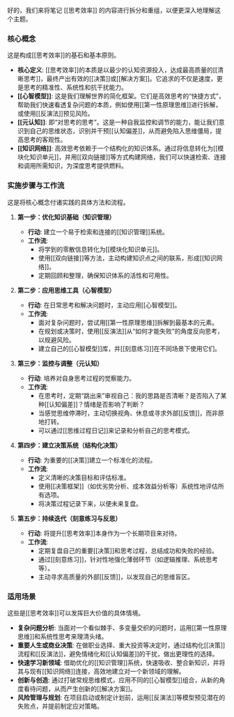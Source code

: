 好的，我们来将笔记 [[思考效率]] 的内容进行拆分和重组，以便更深入地理解这个主题。

### 核心概念

这是构成[[思考效率]]的基石和基本原则。

*   **核心定义**: [[思考效率]]的本质是以最少的认知资源投入，达成最高质量的[[清晰思考]]，最终产出有效的[[决策]]或[[解决方案]]。它追求的不仅是速度，更是思考的精准性、系统性和抗干扰能力。
*   **[[心智模型]]**: 这是我们理解世界的简化框架。它们是高效思考的“快捷方式”，帮助我们快速看透复杂问题的本质，例如使用[[第一性原理思维]]进行拆解，或使用[[反演法]]预见风险。
*   **[[元认知]]**: 即“对思考的思考”。这是一种自我监控和调节的能力，能让我们意识到自己的思维状态，识别并干预[[认知偏差]]，从而避免陷入思维僵局，提高思考的客观性。
*   **[[知识网络]]**: 高效思考依赖于一个结构化的知识体系。通过将信息转化为[[模块化知识单元]]，并用[[双向链接]]等方式构建网络，我们可以快速检索、连接和调用所需知识，为深度思考提供燃料。

### 实施步骤与工作流

这是将核心概念付诸实践的具体方法和流程。

1.  **第一步：优化知识基础（知识管理）**
    *   **行动**: 建立一个易于检索和连接的[[知识管理]]系统。
    *   **工作流**:
        *   将学到的零散信息转化为[[模块化知识单元]]。
        *   使用[[双向链接]]等方法，主动构建知识点之间的联系，形成[[知识网络]]。
        *   定期回顾和整理，确保知识体系的活性和可用性。

2.  **第二步：应用思维工具（心智模型）**
    *   **行动**: 在日常思考和解决问题时，主动应用[[心智模型]]。
    *   **工作流**:
        *   面对复杂问题时，尝试用[[第一性原理思维]]拆解到最基本的元素。
        *   在规划或决策时，使用[[反演法]]从“如何才能失败”的角度反向思考，以规避风险。
        *   建立自己的[[心智模型]]库，并[[刻意练习]]在不同场景下使用它们。

3.  **第三步：监控与调整（元认知）**
    *   **行动**: 培养对自身思考过程的觉察能力。
    *   **工作流**:
        *   在思考时，定期“跳出来”审视自己：我的思路是否清晰？是否陷入了某种[[认知偏差]]？情绪是否影响了判断？
        *   当感觉思维停滞时，主动切换视角、休息或寻求外部[[反馈]]，而非原地打转。
        *   可以通过[[思维过程日记]]来记录和分析自己的思考模式。

4.  **第四步：建立决策系统（结构化决策）**
    *   **行动**: 为重要的[[决策]]建立一个标准化的流程。
    *   **工作流**:
        *   定义清晰的决策目标和评估标准。
        *   使用[[决策框架]]（如优劣势分析、成本效益分析等）系统性地评估所有选项。
        *   将决策过程记录下来，以便未来复盘。

5.  **第五步：持续迭代（刻意练习与反思）**
    *   **行动**: 将提升[[思考效率]]本身作为一个长期项目来对待。
    *   **工作流**:
        *   定期复盘自己的重要[[决策]]和思考过程，总结成功和失败的经验。
        *   通过[[刻意练习]]，针对性地强化薄弱环节（如逻辑推理、系统思考等）。
        *   主动寻求高质量的外部[[反馈]]，以发现自己的思维盲区。

### 适用场景

这些是[[思考效率]]可以发挥巨大价值的具体情境。

*   **复杂问题分析**: 当面对一个看似棘手、多变量交织的问题时，运用[[第一性原理思维]]和系统性思考来理清头绪。
*   **重要人生或商业决策**: 在做职业选择、重大投资等决定时，通过结构化[[决策]]流程和[[反演法]]，避免情绪化和[[认知偏差]]的干扰，做出更理性的选择。
*   **快速学习新领域**: 借助优化的[[知识管理]]系统，快速吸收、整合新知识，并将其与现有[[知识网络]]连接，高效地建立对一个新领域的理解。
*   **创新与创造**: 通过打破常规思维模式，应用不同的[[心智模型]]组合，从新的角度看待问题，从而产生创新的[[解决方案]]。
*   **风险管理与规划**: 在项目启动或制定计划前，运用[[反演法]]等模型预见潜在的失败点，并提前制定应对策略。